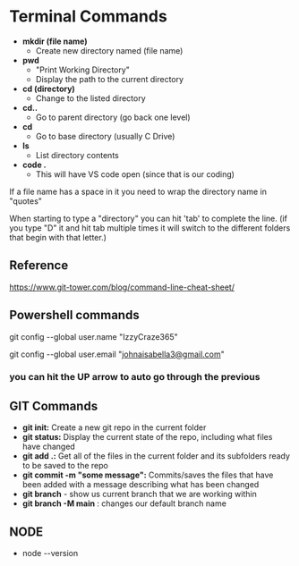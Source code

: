# Terminal Commands

- **mkdir (file name)**
    - Create new directory named (file name)
- **pwd**
    - "Print Working Directory"
    - Display the path to the current directory
- **cd (directory)**
    - Change to the listed directory
- **cd..** 
    - Go to parent directory (go back one level)
- **cd** 
    - Go to base directory (usually C Drive)
- **ls** 
    - List directory contents
- **code .**
    - This will have VS code open (since that is our coding)

If a file name has a space in it you need to wrap the directory name in "quotes"

When starting to type a "directory" you can hit 'tab' to complete the line. (if you type "D" it and hit tab multiple times it will switch to the different folders that begin with that letter.)

## Reference
https://www.git-tower.com/blog/command-line-cheat-sheet/

## Powershell commands
git config --global user.name "IzzyCraze365"

git config --global user.email "johnaisabella3@gmail.com"

### you can hit the UP arrow to auto go through the previous

## GIT Commands
- **git init:** Create a new git repo in the current folder
- **git status:** Display the current state of the repo, including what files have changed
- **git add .:** Get all of the files in the current folder and its subfolders ready to be saved to the repo
- **git commit -m "some message":** Commits/saves the files that have been added with a message describing what has been changed
- **git branch** - show us current branch that we are working within
- **git branch -M main** : changes our default branch name

## NODE
- node --version
